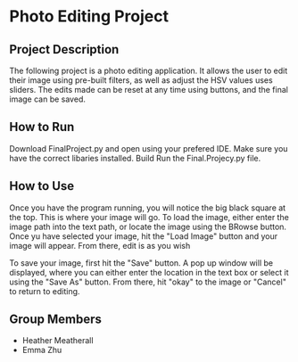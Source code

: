 # Photo Editing Project
## Project Description
The following project is a photo editing application. It allows the user to edit their image using pre-built filters, as well as adjust the HSV values uses sliders. The edits made can be reset at any time using buttons, and the final image can be saved. 

## How to Run
Download FinalProject.py and open using your prefered IDE. Make sure you have the correct libaries installed. Build Run the Final.Projecy.py file.

## How to Use
Once you have the program running, you will notice the big black square at the top. This is where your image will go.
To load the image, either enter the image path into the text path, or locate the image using the BRowse button. 
Once yu have selected your image, hit the "Load Image" button and your image will appear.
From there, edit is as you wish 

To save your image, first hit the "Save" button. A pop up window will be displayed, where you can either
enter the location in the text box or select it using the "Save As" button. From there, hit "okay" to the image
or "Cancel" to return to editing.

## Group Members 
* Heather Meatherall
* Emma Zhu
